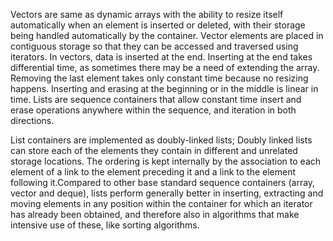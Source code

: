 Vectors are same as dynamic arrays with the ability to resize itself automatically when an element is inserted or
deleted, with their storage being handled automatically by the container. Vector elements are placed in contiguous
storage so that they can be accessed and traversed using iterators. In vectors, data is inserted at the end. Inserting
at the end takes differential time, as sometimes there may be a need of extending the array. Removing the last element
takes only constant time because no resizing happens. Inserting and erasing at the beginning or in the middle is linear
in time. Lists are sequence containers that allow constant time insert and erase operations anywhere within the
sequence, and iteration in both directions.

List containers are implemented as doubly-linked lists; Doubly linked lists can store each of the elements they contain
in different and unrelated storage locations. The ordering is kept internally by the association to each element of a
link to the element preceding it and a link to the element following it.Compared to other base standard sequence
containers (array, vector and deque), lists perform generally better in inserting, extracting and moving elements in any
position within the container for which an iterator has already been obtained, and therefore also in algorithms that
make intensive use of these, like sorting algorithms.